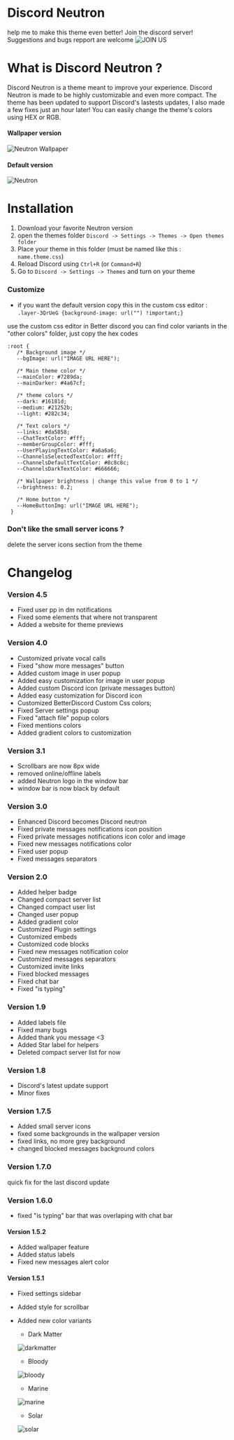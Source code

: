# Discord Neutron
help me to make this theme even better! Join the discord server!
Suggestions and bugs repport are welcome
![JOIN US](https://discord.gg/PEw2Yxa)

# What is Discord Neutron ?
Discord Neutron is a theme meant to improve your experience. Discord Neutron is made to be highly customizable and even more compact. The theme has been updated to support Discord's lastests updates, I also made a few fixes just an hour later! You can easily change the theme's colors using HEX or RGB.

#### Wallpaper version
![Neutron Wallpaper](https://i.imgur.com/hAuRPcU.jpg)

#### Default version
![Neutron](https://i.imgur.com/sdgy0uS.png)

# Installation
1. Download your favorite Neutron version
2. open the themes folder `Discord -> Settings -> Themes -> Open themes folder`
3. Place your theme in this folder (must be named like this : `name.theme.css`)
4. Reload Discord using `Ctrl+R` (or `Command+R`)
5. Go to `Discord -> Settings -> Themes` and turn on your theme

### Customize
* if you want the default version copy this in the custom css editor : `.layer-3QrUeG {background-image: url("") !important;}`

use the custom css editor in Better discord
you can find color variants in the "other colors" folder, just copy the hex codes

    :root {
       /* Background image */
       --bgImage: url("IMAGE URL HERE");

       /* Main theme color */
       --mainColor: #7289da;
       --mainDarker: #4a67cf;

       /* theme colors */
       --dark: #16181d;
       --medium: #21252b;
       --light: #282c34;

       /* Text colors */
       --links: #da5858;
       --ChatTextColor: #fff;
       --memberGroupColor: #fff;
       --UserPlayingTextColor: #a6a6a6;
       --ChannelsSelectedTextColor: #fff;
       --ChannelsDefaultTextColor: #8c8c8c;
       --ChannelsDarkTextColor: #666666;

       /* Wallpaper brightness | change this value from 0 to 1 */
       --brightness: 0.2;

       /* Home button */
       --HomeButtonImg: url("IMAGE URL HERE");
     }

 ### Don't like the small server icons ?
 delete the server icons section from the theme

# Changelog

### Version 4.5
* Fixed user pp in dm notifications
* Fixed some elements that where not transparent
* Added a website for theme previews

### Version 4.0
* Customized private vocal calls
* Fixed "show more messages" button
* Added custom image in user popup
* Added easy customization for image in user popup
* Added custom Discord icon (private messages button)
* Added easy customization for Discord icon
* Customized BetterDiscord Custom Css colors;
* Fixed Server settings popup
* Fixed "attach file" popup colors
* Fixed mentions colors
* Added gradient colors to customization

### Version 3.1
* Scrollbars are now 8px wide
* removed online/offline labels
* added Neutron logo in the window bar
* window bar is now black by default

### Version 3.0
* Enhanced Discord becomes Discord neutron
* Fixed private messages notifications icon position
* Fixed private messages notifications icon color and image
* Fixed new messages notifications color
* Fixed user popup
* Fixed messages separators

### Version 2.0
* Added helper badge
* Changed compact server list
* Changed compact user list
* Changed user popup
* Added gradient color
* Customized Plugin settings
* Customized embeds
* Customized code blocks
* Fixed new messages notification color
* Customized messages separators
* Customized invite links
* Fixed blocked messages
* Fixed chat bar
* Fixed "is typing"

### Version 1.9
* Added labels file
* Fixed many bugs
* Added thank you message <3
* Added Star label for helpers
* Deleted compact server list for now

### Version 1.8
* Discord's latest update support
* Minor fixes

### Version 1.7.5
* Added small server icons
* fixed some backgrounds in the wallpaper version
* fixed links, no more grey background
* changed blocked messages background colors

### Version 1.7.0
quick fix for the last discord update

### Version 1.6.0
* fixed "is typing" bar that was overlaping with chat bar

#### Version 1.5.2
* Added wallpaper feature
* Added status labels
* Fixed new messages alert color

#### Version 1.5.1
* Fixed settings sidebar
* Added style for scrollbar
* Added new color variants
  * Dark Matter

  ![darkmatter](https://preview.ibb.co/mcmuvT/darkmatter.jpg)

  * Bloody

  ![bloody](https://preview.ibb.co/c8fb9o/bloody.jpg)

  * Marine

  ![marine](https://preview.ibb.co/jNv9Uo/marine.jpg)

  * Solar

  ![solar](https://preview.ibb.co/cAyUUo/solar.jpg)
